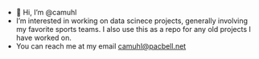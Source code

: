 - 👋 Hi, I’m @camuhl
- I’m interested in working on data scinece projects, generally involving my favorite sports teams. I also use this as a repo for any old projects I have worked on.
- You can reach me at my email camuhl@pacbell.net

<!---
camuhl/camuhl is a ✨ special ✨ repository because its `README.md` (this file) appears on your GitHub profile.
You can click the Preview link to take a look at your changes.
--->

